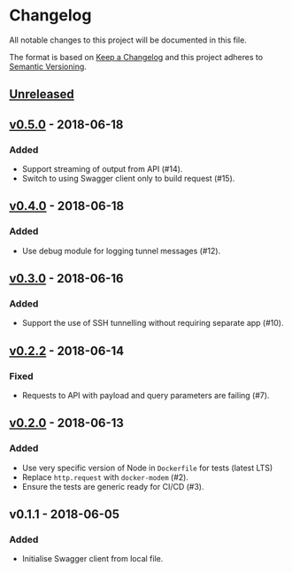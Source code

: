 # Changelog
All notable changes to this project will be documented in this file.

The format is based on [Keep a Changelog](https://keepachangelog.com/en/1.0.0/)
and this project adheres to [Semantic Versioning](https://semver.org/spec/v2.0.0.html).

## [Unreleased]

## [v0.5.0] - 2018-06-18
### Added
- Support streaming of output from API (#14).
- Switch to using Swagger client only to build request (#15).

## [v0.4.0] - 2018-06-18
### Added
- Use debug module for logging tunnel messages (#12).

## [v0.3.0] - 2018-06-16
### Added
- Support the use of SSH tunnelling without requiring separate app (#10).

## [v0.2.2] - 2018-06-14
### Fixed
- Requests to API with payload and query parameters are failing (#7).

## [v0.2.0] - 2018-06-13
### Added
- Use very specific version of Node in `Dockerfile` for tests (latest LTS)
- Replace `http.request` with `docker-modem` (#2).
- Ensure the tests are generic ready for CI/CD (#3).

## v0.1.1 - 2018-06-05
### Added
- Initialise Swagger client from local file.

[Unreleased]: https://github.com/markbirbeck/docker-engine/compare/v0.5.0...HEAD
[v0.2.0]: https://github.com/markbirbeck/docker-engine/compare/v0.1.1...v0.2.0
[v0.2.2]: https://github.com/markbirbeck/docker-engine/compare/v0.2.0...v0.2.2
[v0.3.0]: https://github.com/markbirbeck/docker-engine/compare/v0.2.2...v0.3.0
[v0.4.0]: https://github.com/markbirbeck/docker-engine/compare/v0.3.0...v0.4.0
[v0.5.0]: https://github.com/markbirbeck/docker-engine/compare/v0.4.0...v0.5.0
